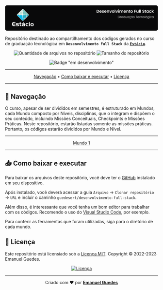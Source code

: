 ![Capa do repositório com logo da Estácio e nome do curso](./.github/capa.svg)

Repositório destinado ao compartilhamento dos códigos gerados no curso de graduação tecnológica em **`Desenvolvimento Full Stack`** da [**`Estácio`**](https://estacio.br/inscricao/formulario?cod_agente=14369444&u=177546).

<div align="center">

![Quantidade de arquivos no repositório](https://img.shields.io/github/directory-file-count/guedesert/desenvolvimento-full-stack?style=for-the-badge&color=brightgreen&label=arquivos) ![Tamanho do repositório](https://img.shields.io/github/repo-size/guedesert/desenvolvimento-full-stack?style=for-the-badge&color=brightgreen&label=tamanho)

![Badge "em desenvolvimento"](http://img.shields.io/badge/status-em%20desenvolvimento-yellow?style=for-the-badge)

---

[Navegação](#-navegação) • [Como baixar e executar](#-como-baixar-e-executar) • [Licença](#-licença)

---

</div>

## 🧭 Navegação
O curso, apesar de ser divididos em semestres, é estruturado em Mundos, cada Mundo composto por Níveis, disciplinas, que o integram e dispõem o seu conteúdo, incluindo Missões Conceituais, Checkpoints e Missões Práticas. Neste repositório, estarão listadas somente as missões práticas. Portanto, os códigos estarão divididos por Mundo e Nível.

<div align="center">

---

[Mundo 1](./mundo1/)

---

</div>

## 📥 Como baixar e executar
Para baixar os arquivos deste repositório, você deve ter o [GitHub](https://github.com/) instalado em seu dispositivo.

Após instalado, você deverá acessar a guia `Arquivo` → `Clonar repositório` → `URL` e incluir o caminho `guedesert/desenvolvimento-full-stack`.

Além disso, é interessante que você tenha um bom editor para trabalhar com os códigos. Recomendo o uso do [Visual Studio Code](https://code.visualstudio.com/), por exemplo.

Para conferir as ferramentas que foram utilizadas, siga para o diretório de cada mundo.

## 📃 Licença
Este repositório está licensiado sob a [Licença MIT](./LICENSE).
Copyright © 2022-2023 Emanuel Guedes.

<div align="center">

[![Licença](https://img.shields.io/github/license/guedesert/desenvolvimento-full-stack?style=for-the-badge&color=brightgreen)](./LICENSE)

---

Criado com ❤ por [**Emanuel Guedes**](https://br.linkedin.com/in/guedesert)

</div>